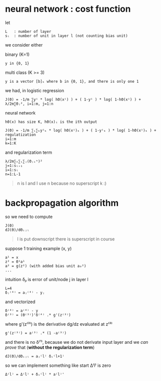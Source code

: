 neural network : cost function
==============================
let

    L   : number of layer
    sₗ  : number of unit in layer l (not counting bias unit)

we consider either

binary (K=1)

    y in {0, 1}

multi class (K >= 3)

    y is a vector [b]ₖ where b in {0, 1}, and there is only one 1

we had, in logistic regression

    J(Θ) = -1/m ∑yⁱ * log( hΘ(xⁱ) ) + ( 1-yⁱ ) * log( 1-hΘ(xⁱ) ) + λ/2m∑Θⱼ², i=1:m, j=1:n

neural network

    hΘ(x) has size K, hΘ(x)ᵢ is the ith output

    J(Θ) = -1/m ∑ᵢ∑ₖyⁱₖ * log( hΘ(xⁱ)ₖ ) + ( 1-yⁱₖ ) * log( 1-hΘ(xⁱ)ₖ ) + regulatization
    i=1:m
    k=1:K

and regularization term

    λ/2m∑ₙ∑ᵢ∑ⱼ(Θⱼᵢⁿ)²
    j=1:sₗ₊₁
    i=1:sₗ
    n=1:L-1

> n is l and I use n because no superscript k :)

backpropagation algorithm
=========================
so we need to compute

    J(Θ)
    dJ(Θ)/dΘᵢⱼₗ

> l is put downscript there is superscript in course

suppose 1 training example (x, y)

    a¹ = x
    z² = Θ¹a¹
    a² = g(z²) (with added bias unit a₀²)
    ...

intuition δⱼₗ is error of unit/node j in layer l

    L=4
    δⱼ⁽⁴⁾ = aⱼ⁽⁴⁾ - yⱼ

and vectorized

    δ⁽⁴⁾ = a⁽⁴⁾ - y
    δ⁽³⁾ = (Θ⁽³⁾)'δ⁽⁴⁾ .* g'(z⁽³⁾)

where g'(z⁽³⁾) is the derivative dg/dz evaluated at z⁽³⁾

    g'(z⁽³⁾) = a⁽³⁾ .* (1 -a⁽³⁾)

and there is no δ⁽¹⁾, because we do not derivate input layer
and we _can prove_ that (__without the regularization term__)

    dJ(Θ)/dΘᵢⱼₗ = aⱼ⁽l⁾ δᵢ⁽l+1⁾

so we can implement something like
start Δ⁽l⁾ is zero

    Δ⁽l⁾ = Δ⁽l⁾ + δᵢ⁽l⁾ * a⁽l⁾'


